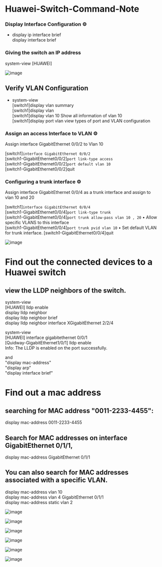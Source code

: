 # Huawei-Switch-Command-Note


### Display Interface Configuration ⚙️

-  <HUAWEI> display ip interface brief     
   <HUAWEI> display interface brief 


### Giving the switch an IP address

<HUAWEI> system-view
[HUAWEI] 
   
  
![image](https://github.com/user-attachments/assets/17ea9407-2604-4627-a626-9fa6f7a06570)


  ## Verify VLAN Configuration   

- system-view  
[switch1]display vlan summary	      
[switch1]display vlan	     
[switch1]display vlan 10	   Show all information of vlan 10     
[switch1]display port vlan	   view types of port and VLAN configuration

### Assign an access Interface to VLAN ⚙️   

Assign interface GigabitEthernet 0/0/2 to Vlan 10

[switch1]`interface GigabitEthernet 0/0/2`      
[switch1-GigabitEthernet0/0/2]`port link-type access`       
[switch1-GigabitEthernet0/0/2]`port default vlan 10`       
[switch1-GigabitEthernet0/0/2]quit


### Configuring a trunk interface ⚙️ 

Assign interface GigabitEthernet 0/0/4 as a trunk interface and assign to vlan 10 and 20   

[switch1]`interface GigabitEthernet 0/0/4`   
[switch1-GigabitEthernet0/0/4]`port link-type trunk`    
[switch1-GigabitEthernet0/0/4]`port trunk allow-pass vlan 10 , 20`   •	Allow specific VLANS to this interface   
[switch1-GigabitEthernet0/0/4]`port trunk pvid vlan 10`    •	Set default VLAN for trunk interface.
[switch1-GigabitEthernet0/0/4]quit



![image](https://github.com/user-attachments/assets/140a57e1-cb21-46f5-a6d6-a73f7cd5f69c)


# Find out the connected devices to a Huawei switch 

## view the LLDP neighbors of the switch. 

<HUAWEI> system-view     
[HUAWEI] lldp enable     
display lldp neighbor        
display lldp neighbor brief           
display lldp neighbor interface XGigabitEthernet 2/2/4          

<HUAWEI> system-view      
[HUAWEI] interface gigabitethernet 0/0/1     
[Quidway-GigabitEthernet1/0/1] lldp enable       
Info: The LLDP is enabled on the port successfully.       

and     
 "display mac-address"           
 "display arp"             
 "display interface brief"            
 

# Find out a mac address

## searching for MAC address "0011-2233-4455":    
display mac-address 0011-2233-4455     

## Search for MAC addresses on interface GigabitEthernet 0/1/1,    
display mac-address GigabitEthernet 0/1/1     

## You can also search for MAC addresses associated with a specific VLAN.    
display mac-address vlan 10    
display mac-address vlan 4 GigabitEthernet 0/1/1    
display mac-address static vlan 2


![image](https://github.com/user-attachments/assets/810b73d1-386e-469f-a25b-1459ea29205c)

![image](https://github.com/user-attachments/assets/8651914c-6bd5-459e-9cce-11ceac1b9782)

![image](https://github.com/user-attachments/assets/780c58d4-3f06-4954-9e48-d935eb77bafe)


![image](https://github.com/user-attachments/assets/966f4f86-0529-401b-8553-b9d0ef8ac389)


![image](https://github.com/user-attachments/assets/09f8e033-a00d-4856-9249-d23a3dfbf4e2)

![image](https://github.com/user-attachments/assets/4c0ff4ab-3d75-460e-8239-809ecd8a4259)


